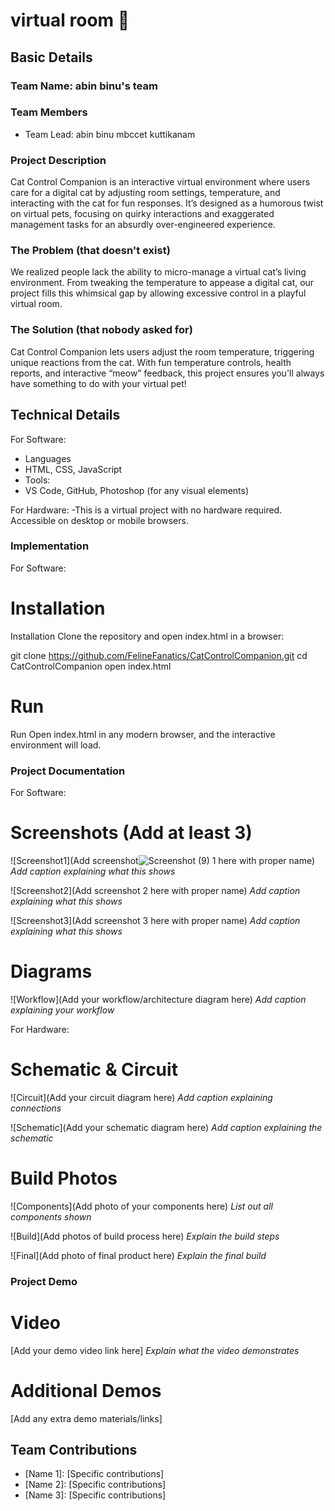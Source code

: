 # virtual room 🎯


## Basic Details
### Team Name: abin binu's team


### Team Members
- Team Lead: abin binu mbccet kuttikanam

### Project Description
Cat Control Companion is an interactive virtual environment where users care for a digital cat by adjusting room settings, temperature, and interacting with the cat for fun responses. It’s designed as a humorous twist on virtual pets, focusing on quirky interactions and exaggerated management tasks for an absurdly over-engineered experience.
### The Problem (that doesn't exist)
We realized people lack the ability to micro-manage a virtual cat’s living environment. From tweaking the temperature to appease a digital cat, our project fills this whimsical gap by allowing excessive control in a playful virtual room.


### The Solution (that nobody asked for)
Cat Control Companion lets users adjust the room temperature, triggering unique reactions from the cat. With fun temperature controls, health reports, and interactive “meow” feedback, this project ensures you'll always have something to do with your virtual pet!


## Technical Details
For Software:
- Languages
-  HTML, CSS, JavaScript
-  Tools:
-  VS Code, GitHub, Photoshop (for any visual elements)


For Hardware:
-This is a virtual project with no hardware required. Accessible on desktop or mobile browsers.


### Implementation
For Software:
# Installation
Installation Clone the repository and open index.html in a browser:

git clone https://github.com/FelineFanatics/CatControlCompanion.git
cd CatControlCompanion
open index.html


# Run
Run Open index.html in any modern browser, and the interactive environment will load.



### Project Documentation
For Software:

# Screenshots (Add at least 3)
![Screenshot1](Add screenshot![Screenshot (9)](https://github.com/user-attachments/assets/75d74296-c5f4-45f7-91c9-7ecd26959c12)
 1 here with proper name)
*Add caption explaining what this shows*

![Screenshot2](Add screenshot 2 here with proper name)
*Add caption explaining what this shows*

![Screenshot3](Add screenshot 3 here with proper name)
*Add caption explaining what this shows*

# Diagrams
![Workflow](Add your workflow/architecture diagram here)
*Add caption explaining your workflow*

For Hardware:

# Schematic & Circuit
![Circuit](Add your circuit diagram here)
*Add caption explaining connections*

![Schematic](Add your schematic diagram here)
*Add caption explaining the schematic*

# Build Photos
![Components](Add photo of your components here)
*List out all components shown*

![Build](Add photos of build process here)
*Explain the build steps*

![Final](Add photo of final product here)
*Explain the final build*

### Project Demo
# Video
[Add your demo video link here]
*Explain what the video demonstrates*

# Additional Demos
[Add any extra demo materials/links]

## Team Contributions
- [Name 1]: [Specific contributions]
- [Name 2]: [Specific contributions]
- [Name 3]: [Specific contributions]




